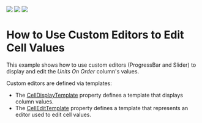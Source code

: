 <!-- default badges list -->
![](https://img.shields.io/endpoint?url=https://codecentral.devexpress.com/api/v1/VersionRange/128653470/18.2.3%2B)
[![](https://img.shields.io/badge/Open_in_DevExpress_Support_Center-FF7200?style=flat-square&logo=DevExpress&logoColor=white)](https://supportcenter.devexpress.com/ticket/details/E1596)
[![](https://img.shields.io/badge/📖_How_to_use_DevExpress_Examples-e9f6fc?style=flat-square)](https://docs.devexpress.com/GeneralInformation/403183)
<!-- default badges end -->
# How to Use Custom Editors to Edit Cell Values

This example shows how to use custom editors (ProgressBar and Slider) to display and edit the *Units On Order* column's values. 

Custom editors are defined via templates:

* The [CellDisplayTemplate](https://documentation.devexpress.com/WPF/DevExpress.Xpf.Grid.ColumnBase.CellDisplayTemplate.property) property defines a template that displays column values. 
* The [CellEditTemplate](https://documentation.devexpress.com/WPF/DevExpress.Xpf.Grid.ColumnBase.CellEditTemplate.property) property defines a template that represents an editor used to edit cell values.
